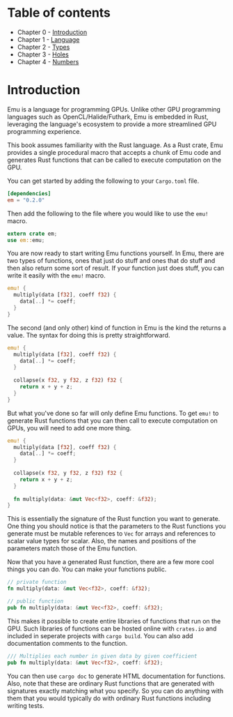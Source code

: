 # Table of contents
- Chapter 0 - [Introduction](https://github.com/calebwin/emu/tree/master/book/introduction.md#table-of-contents)
- Chapter 1 - [Language](https://github.com/calebwin/emu/tree/master/book/language.md#table-of-contents)
- Chapter 2 - [Types](https://github.com/calebwin/emu/tree/master/book/types.md#table-of-contents)
- Chapter 3 - [Holes](https://github.com/calebwin/emu/tree/master/book/holes.md#table-of-contents)
- Chapter 4 - [Numbers](https://github.com/calebwin/emu/tree/master/book/numbers.md#table-of-contents)

# Introduction

Emu is a language for programming GPUs. Unlike other GPU programming languages such as OpenCL/Halide/Futhark, Emu is embedded in Rust, leveraging the language's ecosystem to provide a more streamlined GPU programming experience.

This book assumes familiarity with the Rust language. As a Rust crate, Emu provides a single procedural macro that accepts a chunk of Emu code and generates Rust functions that can be called to execute computation on the GPU.

You can get started by adding the following to your `Cargo.toml` file.

```toml
[dependencies]
em = "0.2.0"
```

Then add the following to the file where you would like to use the `emu!` macro.

```rust
extern crate em;
use em::emu;
```

You are now ready to start writing Emu functions yourself. In Emu, there are two types of functions, ones that just do stuff and ones that do stuff and then also return some sort of result. If your function just does stuff, you can write it easily with the `emu!` macro.

```rust
emu! {
  multiply(data [f32], coeff f32) {
    data[..] *= coeff;
  }
}
```

The second (and only other) kind of function in Emu is the kind the returns a value. The syntax for doing this is pretty straightforward.

```rust
emu! {
  multiply(data [f32], coeff f32) {
    data[..] *= coeff;
  }
  
  collapse(x f32, y f32, z f32) f32 {
    return x + y + z;
  }
}
```

But what you've done so far will only define Emu functions. To get `emu!` to generate Rust functions that you can then call to execute computation on GPUs, you will need to add one more thing.

```rust
emu! {
  multiply(data [f32], coeff f32) {
    data[..] *= coeff;
  }
  
  collapse(x f32, y f32, z f32) f32 {
    return x + y + z;
  }
  
  fn multiply(data: &mut Vec<f32>, coeff: &f32);
}
```
This is essentially the signature of the Rust function you want to generate. One thing you should notice is that the parameters to the Rust functions you generate must be mutable references to `Vec` for arrays and references to scalar value types for scalar. Also, the names and positions of the parameters match those of the Emu function.

Now that you have a generated Rust function, there are a few more cool things you can do. You can make your functions public.
```rust
// private function
fn multiply(data: &mut Vec<f32>, coeff: &f32);

// public function
pub fn multiply(data: &mut Vec<f32>, coeff: &f32);
```

This makes it possible to create entire libraries of functions that run on the GPU. Such libraries of functions can be hosted online with `crates.io` and included in seperate projects with `cargo build`. You can also add documentation comments to the function.
```rust
/// Multiplies each number in given data by given coefficient
pub fn multiply(data: &mut Vec<f32>, coeff: &f32);
```

You can then use `cargo doc` to generate HTML documentation for functions. Also, note that these are ordinary Rust functions that are generated with signatures exactly matching what you specify. So you can do anything with them that you would typically do with ordinary Rust functions including writing tests.
